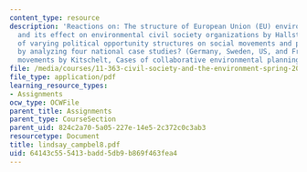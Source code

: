 ```yaml
---
content_type: resource
description: 'Reactions on: The structure of European Union (EU) environmental policymaking
  and its effect on environmental civil society organizations by Hallstrom, The effect
  of varying political opportunity structures on social movements and political protest
  by analyzing four national case studies? (Germany, Sweden, US, and France) anti-nuclear
  movements by Kitschelt, Cases of collaborative environmental planning by Singleton.'
file: /media/courses/11-363-civil-society-and-the-environment-spring-2005/64143c555413badd5db9b869f463fea4_lindsay_campbel8.pdf
file_type: application/pdf
learning_resource_types:
- Assignments
ocw_type: OCWFile
parent_title: Assignments
parent_type: CourseSection
parent_uid: 824c2a70-5a05-227e-14e5-2c372c0c3ab3
resourcetype: Document
title: lindsay_campbel8.pdf
uid: 64143c55-5413-badd-5db9-b869f463fea4
---
```

